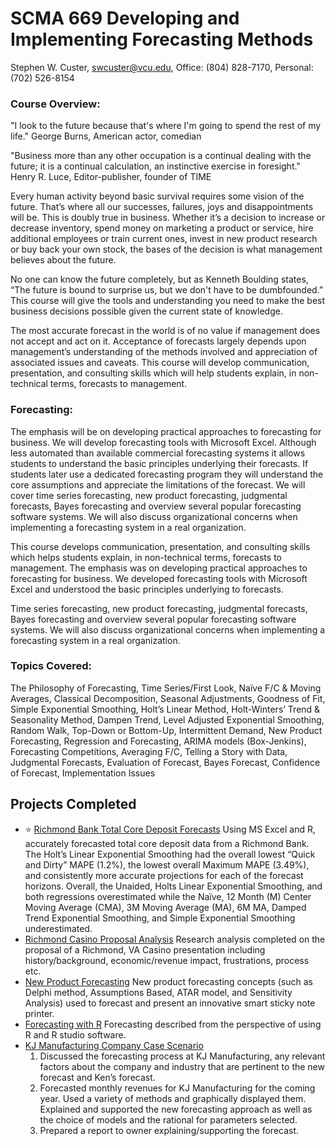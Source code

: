 # SCMA 669 Developing and Implementing Forecasting Methods

Stephen W. Custer, swcuster@vcu.edu, Office: (804) 828-7170, Personal: (702) 526-8154

### Course Overview: 
"I look to the future because that's where I'm going to spend the rest of my life."
George Burns, American actor, comedian

"Business more than any other occupation is a continual dealing with the future; it is a continual calculation, an instinctive exercise in foresight."
Henry R. Luce, Editor-publisher, founder of TIME

Every human activity beyond basic survival requires some vision of the future. That’s where all our successes, failures, joys and disappointments will be.  This is doubly true in business. Whether it’s a decision to increase or decrease inventory, spend money on marketing a product or service, hire additional employees or train current ones, invest in new product research or buy back your own stock, the bases of the decision is what management believes about the future. 

No one can know the future completely, but as Kenneth Boulding states, “The future is bound to surprise us, but we don't have to be dumbfounded.” This course will give the tools and understanding you need to make the best business decisions possible given the current state of knowledge.

The most accurate forecast in the world is of no value if management does not accept and act on it. Acceptance of forecasts largely depends upon management’s understanding of the methods involved and appreciation of associated issues and caveats. This course will develop communication, presentation, and consulting skills which will help students explain, in non-technical terms, forecasts to management.

### Forecasting:
The emphasis will be on developing practical approaches to forecasting for business. We will develop forecasting tools with Microsoft Excel. Although less automated than available commercial forecasting systems it allows students to understand the basic principles underlying their forecasts. If students later use a dedicated forecasting program they will understand the core assumptions and appreciate the limitations of the forecast. 
We will cover time series forecasting, new product forecasting, judgmental forecasts, Bayes forecasting and overview several popular forecasting software systems. We will also discuss organizational concerns when implementing a forecasting system in a real organization.


This course develops communication, presentation, and consulting skills which helps students explain, in non-technical terms, forecasts to management. The emphasis was on developing practical approaches to forecasting for business. We developed forecasting tools with Microsoft Excel and understood the basic principles underlying to forecasts. 

Time series forecasting, new product forecasting, judgmental forecasts, Bayes forecasting and overview several popular forecasting software systems. We will also discuss organizational concerns when implementing a forecasting system in a real organization.

### Topics Covered: 
The Philosophy of Forecasting, Time Series/First Look, Naïve F/C & Moving Averages, Classical Decomposition, Seasonal Adjustments, Goodness of Fit, Simple Exponential Smoothing, Holt’s Linear Method, Holt-Winters’ Trend & Seasonality Method, Dampen Trend, Level Adjusted Exponential Smoothing, Random Walk, Top-Down or Bottom-Up, Intermittent Demand, New Product Forecasting, Regression and Forecasting, ARIMA models (Box-Jenkins), Forecasting Competitions, Averaging F/C, Telling a Story with Data, Judgmental Forecasts, Evaluation of Forecast, Bayes Forecast, Confidence of Forecast, Implementation Issues

## Projects Completed
* :star: [Richmond Bank Total Core Deposit Forecasts](https://github.com/bryce-bowles/tsf-richmond-bank.git) Using MS Excel and R, accurately forecasted total core deposit data from a Richmond Bank. The Holt’s Linear Exponential Smoothing had the overall lowest “Quick and Dirty” MAPE (1.2%), the lowest overall Maximum MAPE (3.49%), and consistently more accurate projections for each of the forecast horizons. Overall, the Unaided, Holts Linear Exponential Smoothing, and both regressions overestimated while the Naïve, 12 Month (M) Center Moving Average (CMA), 3M Moving Average (MA), 6M MA, Damped Trend Exponential Smoothing, and Simple Exponential Smoothing underestimated. 
* [Richmond Casino Proposal Analysis](https://github.com/bryce-bowles/richmond-casino-analysis.git) Research analysis completed on the proposal of a Richmond, VA Casino presentation including history/background, economic/revenue impact, frustrations, process etc. 
* [New Product Forecasting](https://github.com/bryce-bowles/new-product-forecasting-concepts.git) New product forecasting concepts (such as Delphi method, Assumptions Based, ATAR model, and Sensitivity Analysis) used to forecast and present an innovative smart sticky note printer.
* [Forecasting with R](https://github.com/bryce-bowles/forecasting_with_R.git) Forecasting described from the perspective of using R and R studio software. 
* [KJ Manufacturing Company Case Scenario](https://github.com/bryce-bowles/KJ-manufacturing-TSF.git)
    1.	Discussed the forecasting process at KJ Manufacturing, any relevant factors about the company and industry that are pertinent to the new forecast and Ken’s forecast. 
    2.	Forecasted monthly revenues for KJ Manufacturing for the coming year. Used a variety of methods and graphically displayed them. Explained and supported the new forecasting approach as well as the choice of models and the rational for parameters selected. 
    3.	Prepared a report to owner explaining/supporting the forecast.
